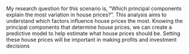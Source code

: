 My research question for this scenario is, “Which principal components explain the most variation in house prices?”. 
This analysis aims to understand which factors influence house prices the most. Knowing the principal components that determine house prices, we can create a predictive model to help estimate what house prices should be. Setting these house prices will be important in making profits and investment decisions
